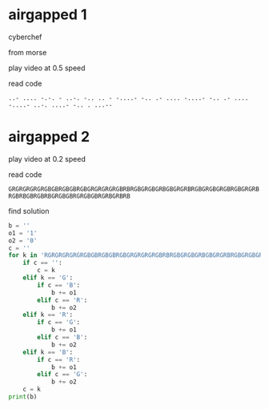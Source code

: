 # airgapped 1

cyberchef

from morse

play video at 0.5 speed

read code

`..- .... -.-. - ..-. -.. .. - -....- -.. .- .... -....- -.. .- .... -....- ..-. ....- -.. . ...--`

# airgapped 2

play video at 0.2 speed

read code

`GRGRGRGRGRGBGBRGBGBRGBGRGRGRGRGBRBRGBGRGBGRBGBGRGRBRGBGRGBGRGBRGBGRGRBRGBRBGBRGBRBGRGBGBRGRGBGBRGRBGRBRB`

find solution

```py
b = ''
o1 = '1'
o2 = '0'
c = ''
for k in 'RGRGRGRGRGRGBGBRGBGBRGBGRGRGRGRGBRBRGBGRGBGRBGBGRGRBRGBGRGBGRGBRGBGRGRBRGBRBGBRGBRBGRGBGBRGRGBGBRGRBGRBRB':
    if c == '':
        c = k
    elif k == 'G':
        if c == 'B':
            b += o1
        elif c == 'R':
            b += o2
    elif k == 'R':
        if c == 'G':
            b += o1
        elif c == 'B':
            b += o2
    elif k == 'B':
        if c == 'R':
            b += o1
        elif c == 'G':
            b += o2
    c = k    
print(b)
```